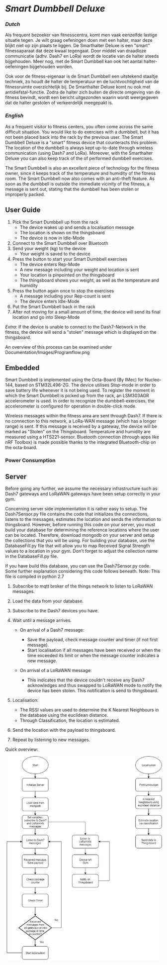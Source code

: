 # _*Smart Dumbbell Deluxe*_

### _Dutch_
Als frequent bezoeker van fitnesscentra, komt men vaak eenzelfde lastige situatie tegen. Je wilt graag oefeningen doen met een halter, maar deze blijkt niet op zijn plaats te liggen. De Smarthalter Deluxe is een "smart" fitnessaparaat dat deze kwaal tegengaat. Door middel van draadloze communicatie (adhv. Dash7 en LoRa) wordt de locatie van de halter steeds bijgehouden. Meer nog, met de Smart Dumbbell kan ook het aantal halter-oefeningen bijgehouden worden.

Ook voor de fitness-eigenaar is de Smart Dumbbell een uitstekend staaltje techniek, zo houdt de halter de temperatuur en de luchtvochtigheid van de fitnessruimte overzichtelijk bij. De Smarthalter Deluxe komt nu ook met antidiefstal-functie. Zodra de halter zich buiten de directe omgeving van de fitness bevindt, wordt een bericht uitgezonden waarin wordt weergegeven dat de halter gestolen of verkeerdelijk meegepakt is.

### _English_
As a frequent visitor to fitness centers, you often come across the same difficult situation. You would like to do exercises with a dumbbell, but it has not been placed back into the rack by the previous user. The Smart Dumbbell Deluxe is a "smart" fitness device that counteracts this problem. The location of the dumbbell is always kept up-to-date through wireless communication (using Dash7 and LoRa). Moreover, with the Smarthalter Deluxe you can also keep track of the of performed dumbbell exercises.

The Smart Dumbbell is also an excellent piece of technology for the fitness owner, since it keeps track of the temperature and humidity of the fitness room. The Smart Dumbbell now also comes with an anti-theft feature. As soon as the dumbbell is outside the immediate vicinity of the fitness, a message is sent out, stating that the dumbbell has been stolen or improperly packed.

## User Guide

1. Pick the Smart Dumbbell up from the rack 
   - The device wakes up and sends a localisation message
   - The location is shown on the thingsboard
   - The device is now in Idle-Mode
2. Connect to the Smart Dumbbell over Bluetooth
3. Send your weight (kg) to the device
   - Your weight is saved to the device
3. Press the button to start your Smart Dumbbell exercises
   - The device enters Rep-Mode
   - A new message including your weight and location is sent
   - Your location is pinpointed on the thingsboard
   - The thingsboard shows your weight, as well as the temperature and humidity
4. Press the button again once to stop the exercises
   - A message including your Rep-count is sent
   - The device enters Idle-Mode
5. Put the Smart Dumbbell back in the rack
6. After not moving for a small amount of time, the device will send its final location and go into Sleep-Mode

_Extra_: If the device is unable to connect to the Dash7-Network in the fitness, the device will send a "stolen" message which is displayed on the thingsboard.

An overview of this process can be examined under Documentation/Images/Programflow.png

## Embedded

Smart Dumbbell is implemented using the Octa-Board (By IMec) for Nucleo-144, based on STM32L496-ZG. The device utilises Stop-mode in order to save battery life whenever it is not being used. To register the moment in which the Smart Dumbbell is picked up from the rack, an LSM303AGR accelerometer is used. In order to recognize the dumbbell-exercises, the accelerometer is configured for operation in double-click mode. 

Wireless messages within the fitness area are sent through Dash7. If there is no connection to this network, a LoRa-WAN message (which has a longer range) is sent. If this message is received by a gateway, the device will be marked as "Stolen" on the Thingsboard.
Temperature and humidity are measured using a HTS221-sensor. Bluetooth connection (through apps like nRF Toolbox) is made possible thanks to the integrated Bluetooth-chip on the octa-board.

### Power Consumption


## Server

Before going any further, we assume the necessary infrastructure such as Dash7 gateways and LoRaWAN gateways have been setup correctly in your gym.

Concerning server side implementation it is rather easy to setup. The Dash7Sensor.py file contains the code that initializes the connections, listens to the messages, estimates the location and sends the information to thingsboard. However, before running this code on your server, you must build your database for determining the reference locations where the user can be located. Therefore, download mongodb on your server and setup the collections that you will be using. For building your database, use the DatabaseFill.py file that will allow you to map Received Signal Strength values to a location in your gym.
Don't forget to adjust the collection name in the DatabaseFill.py file.

If you have build this database, you can use the Dash7Sensor.py code. Some further explanation considering this code follows beneath.
Note: This file is compiled in python 2.7

1. Subscribe to mqtt broker of the things network to listen to LoRaWAN messages.
2. Load the data from your database.
3. Subscribe to the Dash7 devices you have.
4. Wait until a message arrives.
   - On arrival of a Dash7 message:
      - Save the payload, check message counter and timer (if not first message).
      - Start localisation if all messages have been received or when the time exceeded its limit 
         or when the message counter indicates a new message.
   
   - On arrival of a LoRaWAN message:
      - This indicates that the device couldn't receive any Dash7 acknowledges and thus swapped to LoRaWAN mode
         to notify the device has been stolen. This notification is send to thingsboard.

5. Localisation:
      - The RSSI values are used to determine the K Nearest Neighbours in the database using the euclidean distance.
      - Through Classification, the location is estimated.
6. Send the location with the payload to thingsboard.
7. Repeat by listening to new messages.

Quick overview:


![Server Flowchart](documentation/images/Software-flowchart.png)

